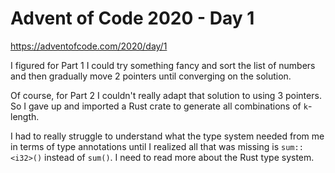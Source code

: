 # Advent of Code 2020 - Day 1

https://adventofcode.com/2020/day/1

I figured for Part 1 I could try something fancy and sort the list of numbers and then gradually move 2 pointers until converging on the solution.

Of course, for Part 2 I couldn't really adapt that solution to using 3 pointers. So I gave up and imported a Rust crate to generate all combinations of `k`-length.

I had to really struggle to understand what the type system needed from me in terms of type annotations until I realized all that was missing is `sum::<i32>()` instead of `sum()`. I need to read more about the Rust type system.
